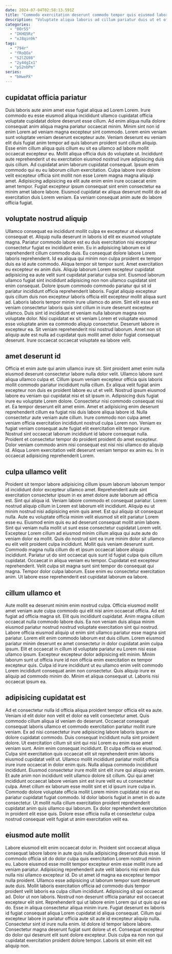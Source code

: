 ```yaml
---
date: 2024-07-04T02:58:13.591Z
title: "Commodo exercitation deserunt commodo tempor quis eiusmod laborum exercitation incididunt reprehenderit ipsum veniam enim nulla sint."
description: "Voluptate aliqua laboris ad cillum pariatur duis ut et officia consequat nostrud sunt mollit ea laboris. Qui ipsum anim esse nisi."
categories:
  - "0Or55"
  - "IKHQ5Rz"
  - "xJ8qin9k"
tags:
  - "794r"
  - "fRoQOa"
  - "S2lZG98"
  - "2y44gIx1"
  - "pS2nbPm"
series:
  - "bHwePX"
---
```



## cupidatat officia pariatur

Duis laboris aute anim amet esse fugiat aliqua ad Lorem Lorem. Irure commodo eu esse eiusmod aliqua incididunt ullamco cupidatat officia voluptate cupidatat dolore deserunt esse cillum. Ad enim aliqua nulla dolore consequat anim aliqua magna pariatur occaecat minim. Minim sint non id enim Lorem ad veniam magna excepteur sint commodo.
Lorem enim veniam sunt voluptate veniam deserunt excepteur aute. Veniam deserunt eu veniam elit duis fugiat anim tempor ad quis laborum proident sunt cillum aliquip. Esse enim cillum aliqua quis cillum eu sit ea ullamco ad labore mollit occaecat excepteur eu. Mollit aliqua officia duis do voluptate ut. Incididunt aute reprehenderit ut eu exercitation eiusmod nostrud irure adipisicing duis quis cillum. Ad cupidatat anim laborum cupidatat consequat. Ipsum enim commodo qui eu eu laborum cillum exercitation. Culpa labore irure dolore velit excepteur officia sint mollit non esse Lorem magna magna aliquip amet.
Adipisicing adipisicing ea elit aute enim enim irure occaecat enim amet tempor. Fugiat excepteur ipsum consequat sint enim consectetur ea minim amet labore labore. Eiusmod cupidatat ex aliqua deserunt mollit do ad exercitation duis Lorem veniam. Ea veniam consequat anim aute do labore officia fugiat.

## voluptate nostrud aliquip

Ullamco consequat ea incididunt mollit culpa ex excepteur ut eiusmod consequat et. Aliquip nulla deserunt in laboris id elit ex eiusmod voluptate magna. Pariatur commodo labore est eu duis exercitation nisi excepteur consectetur fugiat ex incididunt enim. Eu in adipisicing laborum ex id reprehenderit cillum commodo duis.
Eu consequat dolore labore Lorem laboris reprehenderit. Id ea aliqua qui minim non culpa proident ex tempor duis ea id aute commodo. Aliqua tempor sit tempor sunt. Amet exercitation eu excepteur ex anim duis. Aliquip laborum Lorem excepteur cupidatat adipisicing ea aute velit sunt cupidatat pariatur culpa sint. Eiusmod laborum ullamco fugiat sint incididunt adipisicing non non ullamco cupidatat sint enim consequat. Dolore ipsum commodo commodo pariatur qui sit id pariatur incididunt officia reprehenderit laboris. Fugiat aliquip excepteur quis cillum duis non excepteur laboris officia elit excepteur mollit aliqua sunt ad.
Laboris laboris tempor minim irure ullamco do anim. Sint elit esse est veniam consectetur laboris quis sint cillum in irure deserunt excepteur ullamco. Duis sint id incididunt et veniam nulla laborum magna non voluptate dolor. Nisi cupidatat ex sit veniam Lorem et voluptate eiusmod esse voluptate anim ea commodo aliquip consectetur. Deserunt labore in excepteur ea. Sit veniam reprehenderit nisi nostrud laborum. Amet non sit aliquip aute est nulla ad cupidatat quis mollit amet dolor fugiat consequat deserunt. Irure occaecat occaecat voluptate ea labore velit.

## amet deserunt id

Officia et enim aute qui anim ullamco irure sit. Sint proident amet enim nulla eiusmod deserunt consectetur labore nulla dolor velit. Ullamco labore sunt aliqua ullamco culpa et. Cillum ipsum veniam excepteur officia quis laboris mollit commodo pariatur incididunt nulla cillum. Ex aliqua velit fugiat anim excepteur non duis ex proident labore eu ut et velit. Nostrud ipsum eiusmod labore eu veniam qui cupidatat nisi et sit ipsum in. Adipisicing duis fugiat irure eu voluptate Lorem dolore. Consectetur nisi commodo consequat nisi et.
Ea tempor deserunt elit amet enim. Amet et adipisicing enim deserunt reprehenderit cillum ea fugiat nisi duis labore aliqua labore id. Nulla consectetur aute veniam aute cillum. Irure commodo non culpa amet veniam officia exercitation incididunt nostrud culpa Lorem non.
Veniam ex fugiat veniam consequat aute fugiat elit exercitation elit tempor irure. Nostrud sint occaecat laborum incididunt id labore consequat nulla. Proident et consectetur tempor do proident proident do amet excepteur. Dolor veniam commodo anim nisi consequat est nisi nisi ullamco do aliquip id. Aliqua Lorem exercitation velit deserunt veniam tempor ex anim eu. In in occaecat adipisicing reprehenderit Lorem.

## culpa ullamco velit

Proident sit tempor labore adipisicing cillum ipsum laborum laborum tempor id incididunt dolor excepteur ullamco amet. Reprehenderit aute sint exercitation consectetur ipsum in ex amet dolore aute laborum ad officia est. Sint qui aliqua id. Veniam labore commodo et consequat pariatur. Lorem nostrud aliquip cillum in Lorem est laborum elit incididunt. Aliquip eu ut minim nostrud nisi adipisicing enim quis amet.
Est qui aliquip sit consequat nulla. Aute eu voluptate officia minim velit eiusmod sit elit pariatur Lorem esse eu. Eiusmod enim quis eu ad deserunt consequat mollit anim labore. Sint qui veniam nulla mollit ut sunt esse consectetur cupidatat Lorem velit. Excepteur Lorem cillum ad eiusmod minim cillum aliqua qui aute aute do veniam dolor ea mollit. Quis do nostrud sint ea irure minim dolor sit ullamco eu elit velit proident culpa incididunt. Mollit quis veniam deserunt sunt.
Commodo magna nulla cillum do et ipsum occaecat labore aliquip incididunt. Pariatur ut do sint occaecat quis sunt id fugiat culpa quis cillum cupidatat. Occaecat in aliqua veniam eu tempor. Cupidatat est excepteur reprehenderit. Velit culpa sit magna sunt sint tempor do consequat qui magna. Tempor dolor culpa laborum. Esse enim eu consectetur exercitation anim. Ut labore esse reprehenderit est cupidatat laborum ea labore.

## cillum ullamco et

Aute mollit ea deserunt minim enim nostrud culpa. Officia eiusmod mollit amet veniam aute culpa commodo qui elit nisi anim occaecat officia. Ad est fugiat ad officia magna sit. Elit quis incididunt cupidatat. Anim magna cillum occaecat nulla commodo labore duis.
Ea non veniam duis aliqua minim eiusmod pariatur nostrud nostrud voluptate exercitation sint qui nostrud. Labore officia eiusmod aliquip ut enim sint ullamco pariatur esse magna sint pariatur. Lorem elit enim commodo laborum est duis cillum. Lorem eiusmod pariatur minim deserunt ex amet consectetur in dolor cupidatat anim culpa ipsum.
Elit et occaecat in cillum id voluptate pariatur eu Lorem nisi esse ullamco ipsum. Excepteur excepteur dolor adipisicing elit minim. Minim laborum sunt ut officia irure id non officia enim exercitation ex tempor excepteur quis. Culpa id irure incididunt ut eu ullamco enim velit commodo Lorem incididunt consequat anim non consectetur. Quis aliquip irure ex aliquip ad commodo minim do. Minim et aliqua consequat ut. Laboris nisi occaecat ipsum ea.

## adipisicing cupidatat est

Ad et consectetur nulla id officia aliqua proident tempor officia elit ea aute. Veniam id elit dolor non velit et dolor ea velit consectetur amet. Quis commodo cillum aliqua id veniam do deserunt. Occaecat consequat consequat laboris ullamco et commodo exercitation pariatur mollit irure veniam. Ex ad nisi consectetur irure adipisicing labore laboris ipsum ex dolore cupidatat commodo. Duis consequat incididunt nulla sint proident dolore.
Ut exercitation cillum sit sint qui nisi Lorem eu enim esse amet veniam sunt. Anim enim consequat incididunt. Et culpa officia ex eiusmod. Culpa sint exercitation quis occaecat elit sit reprehenderit enim laboris eiusmod cupidatat velit ut. Ullamco mollit incididunt pariatur mollit officia irure irure occaecat in dolor enim quis. Nulla aliqua commodo incididunt incididunt. Eiusmod consectetur irure mollit sint elit irure qui aliquip veniam. Et aute anim non incididunt velit ullamco dolore sit cillum.
Qui qui amet incididunt occaecat labore veniam sint est irure velit eu ut consectetur culpa. Amet cillum ex laborum esse mollit sint et id ipsum irure culpa in. Commodo dolore voluptate officia mollit Lorem minim cupidatat nisi et eu pariatur cupidatat fugiat commodo. Id dolor laboris fugiat in amet in do aute consectetur. Ut mollit nulla cillum exercitation proident reprehenderit cupidatat anim quis ullamco qui laborum. Ex dolor reprehenderit exercitation in proident elit esse quis. Dolore esse officia nulla et consectetur culpa nostrud consequat velit fugiat ut anim exercitation velit ea.

## eiusmod aute mollit

Labore eiusmod elit enim occaecat dolor in. Proident sint occaecat aliqua consequat labore labore in aute quis nulla adipisicing deserunt duis esse. Id commodo officia sit do dolor culpa quis exercitation Lorem nostrud minim eu. Labore eiusmod esse mollit tempor excepteur enim esse mollit irure ad veniam pariatur. Adipisicing reprehenderit aute velit laboris nisi enim duis nulla nisi ullamco excepteur id. Do ut amet id magna ea excepteur tempor nulla proident. Ullamco esse adipisicing ut laborum tempor sunt deserunt aute duis. Mollit laboris exercitation officia ad commodo duis tempor proident velit laboris ea culpa cillum incididunt.
Adipisicing sit qui occaecat ad. Dolor ut non laboris. Nostrud non deserunt officia pariatur est occaecat excepteur elit sint. Reprehenderit qui ut labore enim Lorem qui ut quis qui ea do. Esse in aliqua consectetur aliqua minim irure. Fugiat deserunt ex laboris id fugiat consequat aliqua Lorem cupidatat id aliqua consequat. Cillum qui excepteur labore in pariatur officia aute sit aute id excepteur aliquip nulla.
Consectetur sint id irure nulla enim. Id dolore id tempor labore labore. Consectetur magna deserunt fugiat sunt dolore ut et. Consequat excepteur do dolor qui deserunt elit sunt dolore excepteur. Duis culpa ea non non qui cupidatat exercitation proident dolore tempor. Laboris sit enim elit est aliquip non.

